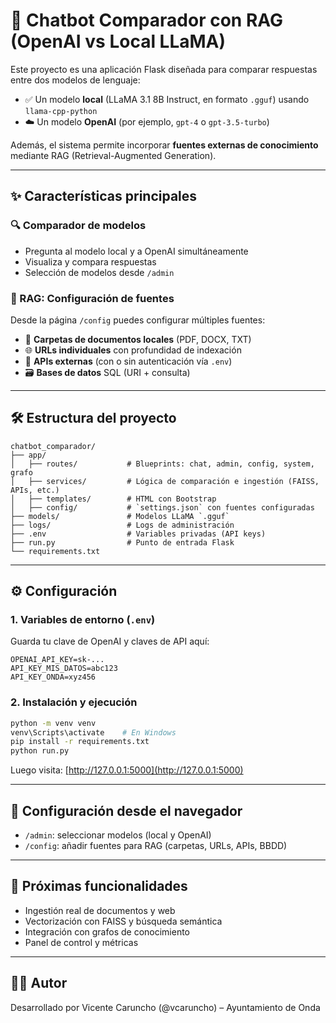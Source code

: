 # 🧠 Chatbot Comparador con RAG (OpenAI vs Local LLaMA)

Este proyecto es una aplicación Flask diseñada para comparar respuestas entre dos modelos de lenguaje:

- ✅ Un modelo **local** (LLaMA 3.1 8B Instruct, en formato `.gguf`) usando `llama-cpp-python`
- ☁️ Un modelo **OpenAI** (por ejemplo, `gpt-4` o `gpt-3.5-turbo`)

Además, el sistema permite incorporar **fuentes externas de conocimiento** mediante RAG (Retrieval-Augmented Generation).

---

## ✨ Características principales

### 🔍 Comparador de modelos
- Pregunta al modelo local y a OpenAI simultáneamente
- Visualiza y compara respuestas
- Selección de modelos desde `/admin`

### 🧠 RAG: Configuración de fuentes
Desde la página `/config` puedes configurar múltiples fuentes:

- 📁 **Carpetas de documentos locales** (PDF, DOCX, TXT)
- 🌐 **URLs individuales** con profundidad de indexación
- 🔌 **APIs externas** (con o sin autenticación vía `.env`)
- 🗃️ **Bases de datos** SQL (URI + consulta)

---

## 🛠️ Estructura del proyecto

```
chatbot_comparador/
├── app/
│   ├── routes/           # Blueprints: chat, admin, config, system, grafo
│   ├── services/         # Lógica de comparación e ingestión (FAISS, APIs, etc.)
│   ├── templates/        # HTML con Bootstrap
│   ├── config/           # `settings.json` con fuentes configuradas
├── models/               # Modelos LLaMA `.gguf`
├── logs/                 # Logs de administración
├── .env                  # Variables privadas (API keys)
├── run.py                # Punto de entrada Flask
└── requirements.txt
```

---

## ⚙️ Configuración

### 1. Variables de entorno (`.env`)

Guarda tu clave de OpenAI y claves de API aquí:

```
OPENAI_API_KEY=sk-...
API_KEY_MIS_DATOS=abc123
API_KEY_ONDA=xyz456
```

### 2. Instalación y ejecución

```bash
python -m venv venv
venv\Scripts\activate    # En Windows
pip install -r requirements.txt
python run.py
```

Luego visita: [http://127.0.0.1:5000](http://127.0.0.1:5000)

---

## 🔧 Configuración desde el navegador

- `/admin`: seleccionar modelos (local y OpenAI)
- `/config`: añadir fuentes para RAG (carpetas, URLs, APIs, BBDD)

---

## 🚧 Próximas funcionalidades

- Ingestión real de documentos y web
- Vectorización con FAISS y búsqueda semántica
- Integración con grafos de conocimiento
- Panel de control y métricas

---

## 👨‍💻 Autor
Desarrollado por Vicente Caruncho (@vcaruncho) – Ayuntamiento de Onda
